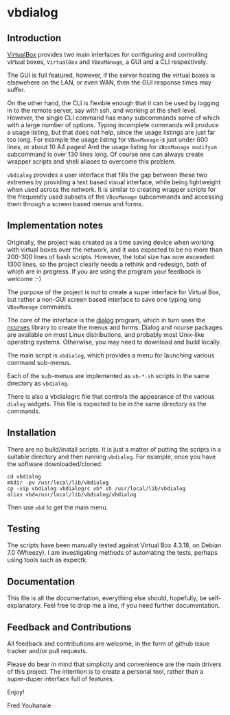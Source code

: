 
# vbdialog

## Introduction

[VirtualBox](http://virtualbox.org) provides two main interfaces for
configuring and controlling virtual boxes, `VirtualBox` and `VBoxManage`,
a GUI and a CLI respectively.

The GUI is full featured, however, if the server hosting the virtual
boxes is elsewehere on the LAN, or even WAN, then the GUI response times
may suffer.

On the other hand, the CLI is flexible enough that it can be used by
logging in to the remote server, say with ssh, and working at the shell
level. However, the single CLI command has many subcommands some of
which with a large number of options. Typing incomplete commands will
produce a usage listing, but that does not help, since the usage listings
are just far too long. For example the usage listing for `VBoxManage`
is just under 600 lines, or about 10 A4 pages! And the usage listing for
`VBoxManage modifyvm` subcommand is over 130 lines long. Of course one can
always create wrapper scripts and shell aliases to overcome this problem.

`vbdialog` provides a user interface that fills the gap between these
two extremes by providing a text based visual interface, while being
lightweight when used across the network. It is similar to creating
wrapper scripts for the frequently used subsets of the `VBoxManage`
subcommands and accessing them through a screen based menus and forms.

## Implementation notes

Originally, the project was created as a time saving device when working
with virtual boxes over the network, and it was expected to be no more
than 200-300 lines of bash scripts. However, the total size has now
exceeded 1300 lines, so the project clearly needs a rethink and redesign,
both of which are in progress. If you are using the program your feedback
is welcome :-)

The purpose of the project is not to create a super interface for Virtual
Box, but rather a non-GUI screen based interface to save one typing long
`VBoxManage` commands.

The core of the interface is the [dialog](http://invisible-island.net/dialog/dialog.html) program, which in turn uses the [ncurses](http://invisible-island.net/ncurses/ncurses.html) library to create the menus and forms. Dialog and ncurse packages are available on most Linux distributions, and probably most Unix-like operating systems. Otherwise, you may need to download and build locally.

The main script is `vbdialog`, which provides a menu for launching
various command sub-menus.

Each of the sub-menus are implemented as `vb-*.sh` scripts in the same
directory as `vbdialog`.

There is also a vbdialogrc file that controls the appearance of the
various `dialog` widgets. This file is expected to be in the same
directory as the commands.

## Installation

There are no build/install scripts. It is just a matter of putting the
scripts in a suitable directory and then running `vbdialog`. For example,
once you have the software downloaded/cloned:

	cd vbdialog
	mkdir -pv /usr/local/lib/vbdialog
	cp -vip vbdialog vbdialogrc vb*.sh /usr/local/lib/vbdialog
	alias vbd=/usr/local/lib/vbdialog/vbdialog

Then use `vbd` to get the main menu.

## Testing

The scripts have been manually tested against Virtual Box 4.3.18, on
Debian 7.0 (Wheezy). I am investigating methods of automating the tests,
perhaps using tools such as expectk.

## Documentation

This file is all the documentation, everything else should, hopefully,
be self-explanatory. Feel free to drop me a line, if you need further
documentation.

## Feedback and Contributions

All feedback and contributions are welcome, in the form of github issue
tracker and/or pull requests.

Please do bear in mind that simplicity and convenience are the main
drivers of this project. The intention is to create a personal tool,
rather than a super-duper interface full of features.


Enjoy!

Fred Youhanaie

